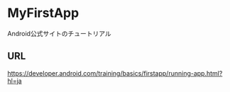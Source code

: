 # MyFirstApp
Android公式サイトのチュートリアル

## URL
https://developer.android.com/training/basics/firstapp/running-app.html?hl=ja
